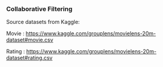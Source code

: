 ### Collaborative Filtering

Source datasets from Kaggle:


Movie : https://www.kaggle.com/grouplens/movielens-20m-dataset#movie.csv

Rating : https://www.kaggle.com/grouplens/movielens-20m-dataset#rating.csv
